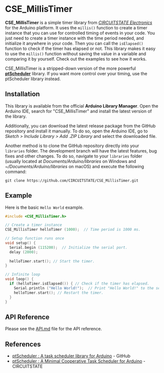 
# CSE_MillisTimer

**CSE_MillisTimer** is a simple timer library from [*CIRCUITSTATE Electronics*](https://www.circuitstate.com/) for the Arduino platform. It uses the `millis()` function to create a timer instance that you can use for controlled timing of events in your code. You just need to create a timer instance with the time period needed, and initialize it anywhere in your code. Then you can call the `isElapsed()` function to check if the timer has elapsed or not. This library makes it easy to use the `millis()` function without saving the value in a variable and comparing it by yourself. Check out the examples to see how it works.

CSE_MillisTimer is a stripped-down version of the more powerful [**ptScheduler**](https://github.com/vishnumaiea/ptScheduler) library. If you want more control over your timing, use the ptScheduler library instead.

## Installation

This library is available from the official **Arduino Library Manager**. Open the Arduino IDE, search for "CSE_MillisTimer" and install the latest version of the library.

Additionally, you can download the latest release package from the GitHub repository and install it manually. To do so, open the Arduino IDE, go to *Sketch > Include Library > Add .ZIP Library* and select the downloaded file.

Another method is to clone the GitHub repository directly into your `libraries` folder. The development branch will have the latest features, bug fixes and other changes. To do so, navigate to your `libraries` folder (usually located at *Documents/Arduino/libraries* on Windows and *~/Documents/Arduino/libraries* on macOS) and execute the following command:

```
git clone https://github.com/CIRCUITSTATE/CSE_MillisTimer.git
```

## Example

Here is the basic `Hello World` example.

```cpp
#include <CSE_MillisTimer.h>

// Create a timer instance
CSE_MillisTimer helloTimer (1000);  // Time period is 1000 ms.

// Setup function runs once
void setup() {
  Serial.begin (115200);  // Initialize the serial port.
  delay (2000);
  
  helloTimer.start(); // Start the timer.
}

// Infinite loop
void loop() {
  if (helloTimer.isElapsed()) { // Check if the timer has elapsed.
    Serial.println ("Hello World!");  // Print "Hello World!" to the serial port.
    helloTimer.start(); // Restart the timer.
  }
}
```

## API Reference

Please see the [API.md](/docs/API.md) file for the API reference.

## References

- [ptScheduler : A task scheduler library for Arduino](https://github.com/vishnumaiea/ptScheduler) - GitHub
- [ptScheduler : A Minimal Cooperative Task Scheduler for Arduino](https://www.circuitstate.com/tutorials/ptscheduler-a-minimal-cooperative-task-scheduler-for-arduino/) - CIRCUITSTATE
